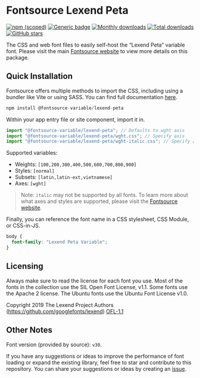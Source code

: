 # Fontsource Lexend Peta

[![npm (scoped)](https://img.shields.io/npm/v/@fontsource-variable/lexend-peta?color=brightgreen)](https://www.npmjs.com/package/@fontsource-variable/lexend-peta) [![Generic badge](https://img.shields.io/badge/fontsource-passing-brightgreen)](https://github.com/fontsource/fontsource) [![Monthly downloads](https://badgen.net/npm/dm/@fontsource-variable/lexend-peta)](https://github.com/fontsource/fontsource) [![Total downloads](https://badgen.net/npm/dt/@fontsource-variable/lexend-peta)](https://github.com/fontsource/fontsource) [![GitHub stars](https://img.shields.io/github/stars/fontsource/fontsource.svg?style=social&label=Star)](https://github.com/fontsource/fontsource/stargazers)

The CSS and web font files to easily self-host the “Lexend Peta” variable font. Please visit the main [Fontsource website](https://fontsource.org/fonts/lexend-peta) to view more details on this package.

## Quick Installation

Fontsource offers multiple methods to import the CSS, including using a bundler like Vite or using SASS. You can find full documentation [here](https://fontsource.org/docs/getting-started/introduction).

```javascript
npm install @fontsource-variable/lexend-peta
```

Within your app entry file or site component, import it in.

```javascript
import "@fontsource-variable/lexend-peta"; // Defaults to wght axis
import "@fontsource-variable/lexend-peta/wght.css"; // Specify axis
import "@fontsource-variable/lexend-peta/wght-italic.css"; // Specify axis and style
```

Supported variables:
- Weights: `[100,200,300,400,500,600,700,800,900]`
- Styles: `[normal]`
- Subsets: `[latin,latin-ext,vietnamese]`
- Axes: `[wght]`

> Note: `italic` may not be supported by all fonts. To learn more about what axes and styles are supported, please visit the [Fontsource website](https://fontsource.org/fonts/lexend-peta).

Finally, you can reference the font name in a CSS stylesheet, CSS Module, or CSS-in-JS.

```css
body {
  font-family: "Lexend Peta Variable";
}
```

## Licensing
Always make sure to read the license for each font you use. Most of the fonts in the collection use the SIL Open Font License, v1.1. Some fonts use the Apache 2 license. The Ubuntu fonts use the Ubuntu Font License v1.0.

Copyright 2019 The Lexend Project Authors (https://github.com/googlefonts/lexend)
[OFL-1.1](https://openfontlicense.org)

## Other Notes
Font version (provided by source): `v30`.

If you have any suggestions or ideas to improve the performance of font loading or expand the existing library, feel free to star and contribute to this repository. You can share your suggestions or ideas by creating an [issue](https://github.com/fontsource/fontsource/issues).